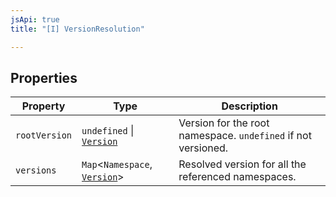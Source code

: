 ```yaml
---
jsApi: true
title: "[I] VersionResolution"

---
```

## Properties

| Property | Type | Description |
| ------ | ------ | ------ |
| `rootVersion` | `undefined` \| [`Version`](Version.md) | Version for the root namespace. `undefined` if not versioned. |
| `versions` | `Map`<`Namespace`, [`Version`](Version.md)\> | Resolved version for all the referenced namespaces. |
